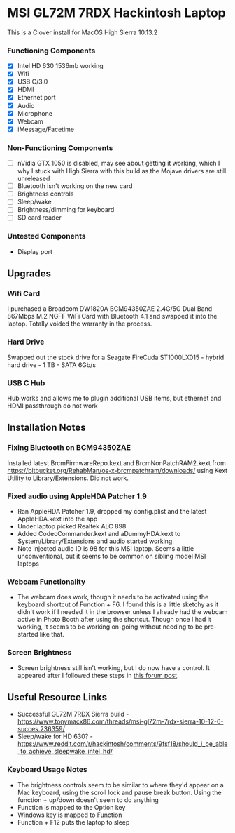 #  MSI GL72M 7RDX Hackintosh Laptop

This is a Clover install for MacOS High Sierra 10.13.2

### Functioning Components 

- [x] Intel HD 630 1536mb working
- [x] Wifi  
- [x] USB C/3.0 
- [x] HDMI
- [x] Ethernet port
- [x] Audio 
- [x] Microphone
- [x] Webcam 
- [x] iMessage/Facetime

### Non-Functioning Components

- [ ] nVidia GTX 1050 is disabled, may see about getting it working, which I why I stuck with High Sierra with this build as the Mojave drivers are still unreleased
- [ ] Bluetooth isn't working on the new card
- [ ] Brightness controls
- [ ] Sleep/wake
- [ ] Brightness/dimming for keyboard
- [ ] SD card reader

### Untested Components
- Display port

## Upgrades

### Wifi Card
I purchased a Broadcom DW1820A BCM94350ZAE 2.4G/5G Dual Band 867Mbps M.2 NGFF WiFi Card with Bluetooth 4.1 and swapped it into the laptop. Totally voided the warranty in the process.

### Hard Drive
Swapped out the stock drive for a Seagate FireCuda ST1000LX015 - hybrid hard drive - 1 TB - SATA 6Gb/s

### USB C Hub
Hub works and allows me to plugin additional USB items, but ethernet and HDMI passthrough do not work

## Installation Notes

### Fixing Bluetooth on BCM94350ZAE
Installed latest BrcmFirmwareRepo.kext and BrcmNonPatchRAM2.kext from https://bitbucket.org/RehabMan/os-x-brcmpatchram/downloads/ using Kext Utility to Library/Extensions. Did not work.

### Fixed audio using AppleHDA Patcher 1.9
- Ran AppleHDA Patcher 1.9, dropped my config.plist and the latest AppleHDA.kext into the app
- Under laptop picked Realtek ALC 898
- Added CodecCommander.kext and aDummyHDA.kext to System/Library/Extensions and audio started working.
- Note injected audio ID is 98 for this MSI laptop. Seems a little unconventional, but it seems to be common on sibling model MSI laptops

### Webcam Functionality
- The webcam does work, though it needs to be activated using the keyboard shortcut of Function + F6. I found this is a little sketchy as it didn't work if I needed it in the browser unless I already had the webcam active in Photo Booth after using the shortcut. Though once I had it working, it seems to be working on-going without needing to be pre-started like that.

### Screen Brightness 
- Screen brightness still isn't working, but I do now have a control. It appeared after I followed these steps in [this forum post](https://www.tonymacx86.com/threads/solved-black-screen-after-upgrade-to-high-sierra.237050/page-2#post-1633911).

## Useful Resource Links
- Successful GL72M 7RDX Sierra build - https://www.tonymacx86.com/threads/msi-gl72m-7rdx-sierra-10-12-6-succes.236359/
- Sleep/wake for HD 630? - https://www.reddit.com/r/hackintosh/comments/9fsf18/should_i_be_able_to_achieve_sleepwake_intel_hd/

### Keyboard Usage Notes
- The brightness controls seem to be similar to where they'd appear on a Mac keyboard, using the scroll lock and pause break button. Using the function + up/down doesn't seem to do anything
- Function is mapped to the Option key
- Windows key is mapped to Function
- Function + F12 puts the laptop to sleep